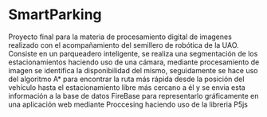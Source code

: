 # SmartParking
Proyecto final para la materia de procesamiento digital de imagenes realizado con el acompañamiento del semillero de robótica de la UAO. Consiste en un parqueadero inteligente, se realiza una segmentación de los estacionamientos haciendo uso de una cámara, mediante procesamiento de imagen se identifica la disponibilidad del mismo, seguidamente se hace uso del algoritmo A* para encontrar la ruta más rápida desde la posición del vehículo hasta el estacionamiento libre más cercano a él y se envia esta información a la base de datos FireBase para representarlo gráficamente en una aplicación web mediante Proccesing haciendo uso de la libreria P5js
